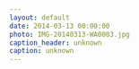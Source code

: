 ```yaml
---
layout: default
date: 2014-03-13 00:00:00
photo: IMG-20140313-WA0003.jpg
caption_header: unknown
caption: unknown
---
```

